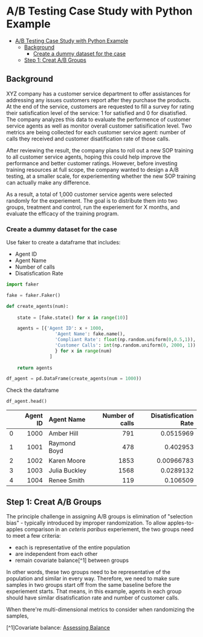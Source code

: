 # A/B Testing Case Study with Python Example

- [A/B Testing Case Study with Python Example](#ab-testing-case-study-with-python-example)
  - [Background](#background)
    - [Create a dummy dataset for the case](#create-a-dummy-dataset-for-the-case)
  - [Step 1: Creat A/B Groups](#step-1-creat-ab-groups)

## Background

XYZ company has a customer service department to offer assistances for addressing any issues customers report after they purchase the products. At the end of the service, customers are requested to fill a survey for rating their satisfication level of the service: 1 for satisfied and 0 for disatisfied. The company analyzes this data to evaluate the performence of customer service agents as well as monitor overall customer satisification level. Two metrics are being collected for each customer service agent: number of calls they received and customer disatification rate of those calls. 

After reviewing the result, the company plans to roll out a new SOP training to all customer service agents, hoping this could help improve the performance and better customer ratings. However, before investing training resources at full scope, the company wanted to design a A/B testing, at a smaller scale, for experiementing whether the new SOP training can actually make any difference. 

As a result, a total of 1,000 customer service agents were selected randomly for the experiement. The goal is to distribute them into two groups, treatment and control, run the experiement for X months, and evaluate the efficacy of the training program. 

### Create a dummy dataset for the case

Use faker to create a dataframe that includes:

* Agent ID 
* Agent Name
* Number of calls
* Disatisfication Rate 


```python
import faker 

fake = faker.Faker()

def create_agents(num):
    
    state = [fake.state() for x in range(10)]

    agents = [{'Agent ID': x + 1000,
                  'Agent Name': fake.name(), 
                  'Compliant Rate': float(np.random.uniform(0,0.5,1)),
                  'Customer Calls': int(np.random.uniform(0, 2000, 1)) 
                  } for x in range(num)
                ]
        
    return agents

df_agent = pd.DataFrame(create_agents(num = 1000))
```
Check the dataframe
```
df_agent.head()
```

|    |   Agent ID | Agent Name    |   Number of calls |   Disatisfication Rate |
|---:|-----------:|:--------------|------------------:|-----------------------:|
|  0 |       1000 | Amber Hill    |               791 |             0.0515969  |
|  1 |       1001 | Raymond Boyd  |               478 |             0.402953   |
|  2 |       1002 | Karen Moore   |              1853 |             0.00966783 |
|  3 |       1003 | Julia Buckley |              1568 |             0.0289132  |
|  4 |       1004 | Renee Smith   |               119 |             0.106509   |

## Step 1: Creat A/B Groups

The principle challenge in assigning A/B groups is elimination of "selection bias" - typically introduced by improper randomization. To allow apples-to-apples comparison in an *ceteris paribus* experiement, the two groups need to meet a few criteria:

* each is representative of the entire population
* are independent from each other
* remain covariate balance[^1] between groups

In other words, these two groups need to be representative of the population and similar in every way. Therefore, we need to make sure samples in two groups start off from the same baseline before the experiement starts. That means, in this example, agents in each group should have similar disatisfication rate and number of customer calls. 

When there're multi-dimensional metrics to consider when randomizing the samples, 


[^1]Covariate balance: [Assessing Balance](https://cran.r-project.org/web/packages/MatchIt/vignettes/assessing-balance.html#:~:text=Covariate%20balance%20is%20the%20degree,across%20levels%20of%20the%20treatment.) 

